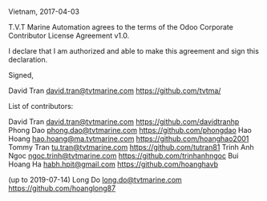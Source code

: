 Vietnam, 2017-04-03

T.V.T Marine Automation agrees to the terms of the Odoo Corporate Contributor License
Agreement v1.0.

I declare that I am authorized and able to make this agreement and sign this
declaration.

Signed,

David Tran david.tran@tvtmarine.com https://github.com/tvtma/

List of contributors:

David Tran david.tran@tvtmarine.com https://github.com/davidtranhp
Phong Dao phong.dao@tvtmarine.com https://github.com/phongdao
Hao Hoang hao.hoang@ma.tvtmarine.com https://github.com/hoanghao2001
Tommy Tran tu.tran@tvtmarine.com https://github.com/tutran81
Trinh Anh Ngoc ngoc.trinh@tvtmarine.com https://github.com/trinhanhngoc
Bui Hoang Ha habh.hpit@gmail.com https://github.com/hoanghavb

(up to 2019-07-14)
Long Do long.do@tvtmarine.com https://github.com/hoanglong87
